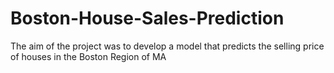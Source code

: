 # Boston-House-Sales-Prediction
The aim of the project was to develop a model that predicts the selling price of houses in the Boston Region of MA

